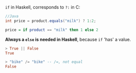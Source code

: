 `if` in Haskell,  corresponds to `?:` in C:

```Java
//Java
int price = product.equals("milk") ? 1:2;
```

```Haskell
price = if product == "milk" then 1 else 2
```

**Always a `else` is needed in Haskell**, because `if` 'has' a value.

```haskell
> True || False
True

> "bike" /= "bike" -- /=, not equal
False
```

